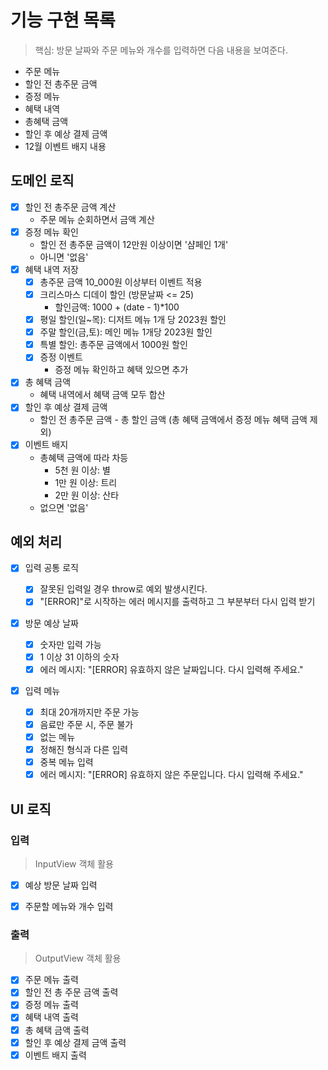 # 기능 구현 목록

> 핵심: 방문 날짜와 주문 메뉴와 개수를 입력하면 다음 내용을 보여준다.

- 주문 메뉴
- 할인 전 총주문 금액
- 증정 메뉴
- 혜택 내역
- 총혜택 금액
- 할인 후 예상 결제 금액
- 12월 이벤트 배지 내용

## 도메인 로직

- [x] 할인 전 총주문 금액 계산
  - 주문 메뉴 순회하면서 금액 계산
- [x] 증정 메뉴 확인
  - 할인 전 총주문 금액이 12만원 이상이면 '샴페인 1개'
  - 아니면 '없음'
- [x] 혜택 내역 저장
  - [x] 총주문 금액 10_000원 이상부터 이벤트 적용
  - [x] 크리스마스 디데이 할인 (방문날짜 <= 25)
    - 할인금액: 1000 + (date - 1)\*100
  - [x] 평일 할인(일~목): 디저트 메뉴 1개 당 2023원 할인
  - [x] 주말 할인(금,토): 메인 메뉴 1개당 2023원 할인
  - [x] 특별 할인: 총주문 금액에서 1000원 할인
  - [x] 증정 이벤트
    - 증정 메뉴 확인하고 혜택 있으면 추가
- [x] 총 혜택 금액
  - 혜택 내역에서 혜택 금액 모두 합산
- [x] 할인 후 예상 결제 금액
  - 할인 전 총주문 금액 - 총 할인 금액 (총 혜택 금액에서 증정 메뉴 혜택 금액 제외)
- [x] 이벤트 배지
  - 총혜택 금액에 따라 차등
    - 5천 원 이상: 별
    - 1만 원 이상: 트리
    - 2만 원 이상: 산타
  - 없으면 '없음'

## 예외 처리

- [x] 입력 공통 로직

  - [x] 잘못된 입력일 경우 throw로 예외 발생시킨다.
  - [x] "[ERROR]"로 시작하는 에러 메시지를 출력하고 그 부분부터 다시 입력 받기

- [x] 방문 예상 날짜

  - [x] 숫자만 입력 가능
  - [x] 1 이상 31 이하의 숫자
  - [x] 에러 메시지: "[ERROR] 유효하지 않은 날짜입니다. 다시 입력해 주세요."

- [x] 입력 메뉴

  - [x] 최대 20개까지만 주문 가능
  - [x] 음료만 주문 시, 주문 불가
  - [x] 없는 메뉴
  - [x] 정해진 형식과 다른 입력
  - [x] 중복 메뉴 입력
  - [x] 에러 메시지: "[ERROR] 유효하지 않은 주문입니다. 다시 입력해 주세요."

## UI 로직

### 입력

> InputView 객체 활용

- [x] 예상 방문 날짜 입력

- [x] 주문할 메뉴와 개수 입력

### 출력

> OutputView 객체 활용

- [x] 주문 메뉴 출력
- [x] 할인 전 총 주문 금액 출력
- [x] 증정 메뉴 출력
- [x] 혜택 내역 출력
- [x] 총 혜택 금액 출력
- [x] 할인 후 예상 결제 금액 출력
- [x] 이벤트 배지 출력
